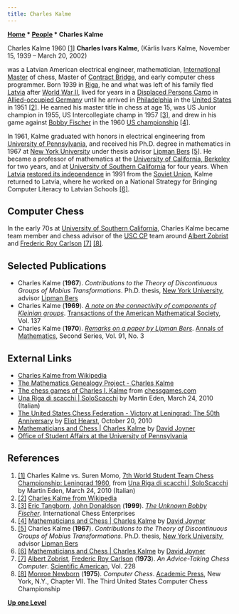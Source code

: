 ```yaml
---
title: Charles Kalme
---
```

**[Home](Home "Home") * [People](People "People") * Charles Kalme**

[](http://soloscacchi.altervista.org/?p=7288) Charles Kalme 1960 <a id="cite-note-1" href="#cite-ref-1">[1]</a>
**Charles Ivars Kalme**, (Kārlis Ivars Kalme, November 15, 1939 – March 20, 2002)

was a Latvian American electrical engineer, mathematician, [International Master](https://en.wikipedia.org/wiki/International_Master#International_Master_.28IM.29) of chess, Master of [Contract Bridge](index.php?title=Bridge&action=edit&redlink=1 "Bridge (page does not exist)"), and early computer chess programmer. Born 1939 in [Riga](https://en.wikipedia.org/wiki/Riga), he and what was left of his family fled [Latvia](https://en.wikipedia.org/wiki/Latvia) after [World War II](https://en.wikipedia.org/wiki/World_War_II), lived for years in a [Displaced Persons Camp](https://en.wikipedia.org/wiki/Displaced_persons_camp) in [Allied-occupied Germany](https://en.wikipedia.org/wiki/Allied-occupied_Germany) until he arrived in [Philadelphia](https://en.wikipedia.org/wiki/Philadelphia) in the [United States](https://en.wikipedia.org/wiki/United_States) in 1951 <a id="cite-note-2" href="#cite-ref-2">[2]</a>. He earned his master title in chess at age 15, was US Junior champion in 1955, US Intercollegiate champ in 1957 <a id="cite-note-3" href="#cite-ref-3">[3]</a>, and drew in his game against [Bobby Fischer](https://en.wikipedia.org/wiki/Bobby_Fischer) in the 1960 [US championship](https://en.wikipedia.org/wiki/U.S._Chess_Championship) <a id="cite-note-4" href="#cite-ref-4">[4]</a>.

In 1961, Kalme graduated with honors in electrical engineering from [University of Pennsylvania](https://en.wikipedia.org/wiki/University_of_Pennsylvania), and received his Ph.D. degree in mathematics in 1967 at [New York University](https://en.wikipedia.org/wiki/New_York_University) under thesis advisor [Lipman Bers](Mathematician#LipmanBers "Mathematician") <a id="cite-note-5" href="#cite-ref-5">[5]</a>. He became a professor of mathematics at the [University of California, Berkeley](University_of_California,_Berkeley "University of California, Berkeley") for two years, and at [University of Southern California](University_of_Southern_California "University of Southern California") for four years. When [Latvia](https://en.wikipedia.org/wiki/Latvia) [restored its independence](https://en.wikipedia.org/wiki/Latvia#Restoration_of_independence_in_1991) in 1991 from the [Soviet Union](https://en.wikipedia.org/wiki/Soviet_Union), Kalme returned to Latvia, where he worked on a National Strategy for Bringing Computer Literacy to Latvian Schools <a id="cite-note-6" href="#cite-ref-6">[6]</a>.

## Computer Chess

In the early 70s at [University of Southern California](University_of_Southern_California "University of Southern California"), Charles Kalme became team member and chess advisor of the [USC CP](USC_CP "USC CP") team around [Albert Zobrist](Albert_Zobrist "Albert Zobrist") and [Frederic Roy Carlson](Frederic_Roy_Carlson "Frederic Roy Carlson") <a id="cite-note-7" href="#cite-ref-7">[7]</a> <a id="cite-note-8" href="#cite-ref-8">[8]</a>.

## Selected Publications

- Charles Kalme (**1967**). *Contributions to the Theory of Discontinuous Groups of Mobius Transformations*. Ph.D. thesis, [New York University](https://en.wikipedia.org/wiki/New_York_University), advisor [Lipman Bers](Mathematician#LipmanBers "Mathematician")
- Charles Kalme (**1969**). *[A note on the connectivity of components of Kleinian groups](http://www.jstor.org/discover/10.2307/1994805?uid=3737864&uid=2&uid=4&sid=21102776041941)*. [Transactions of the American Mathematical Society](https://en.wikipedia.org/wiki/Transactions_of_the_American_Mathematical_Society), Vol. 137
- Charles Kalme (**1970**). *[Remarks on a paper by Lipman Bers](http://www.jstor.org/discover/10.2307/1970639?uid=3737864&uid=2&uid=4&sid=21102776150051)*. [Annals of Mathematics](https://en.wikipedia.org/wiki/Annals_of_Mathematics), Second Series, Vol. 91, No. 3

## External Links

- [Charles Kalme from Wikipedia](https://en.wikipedia.org/wiki/Charles_Kalme)
- [The Mathematics Genealogy Project - Charles Kalme](http://genealogy.math.ndsu.nodak.edu/id.php?id=33500)
- [The chess games of Charles I. Kalme](http://www.chessgames.com/perl/chessplayer?pid=24279) from [chessgames.com](http://www.chessgames.com/index.html)
- [Una Riga di scacchi | SoloScacchi](http://soloscacchi.altervista.org/?p=7288) by Martin Eden, March 24, 2010 (Italian)
- [The United States Chess Federation - Victory at Leningrad: The 50th Anniversary](http://www.uschess.org/content/view/10765/607) by [Eliot Hearst](index.php?title=Eliot_Hearst&action=edit&redlink=1 "Eliot Hearst (page does not exist)"), October 20, 2010
- [Mathematicians and Chess | Charles Kalme](http://wdjoyner.wordpress.com/2012/11/12/mathematicians-and-chess/) by [David Joyner](https://plus.google.com/115358366054719749968/posts)
- [Office of Student Affairs at the University of Pennsylvania](http://www.vpul.upenn.edu/osa/mensseniordawards.php)

## References

1. <a id="cite-ref-1" href="#cite-note-1">[1]</a> Charles Kalme vs. Suren Momo, [7th World Student Team Chess Championship: Leningrad 1960](http://www.olimpbase.org/1960y/1960in.html), from [Una Riga di scacchi | SoloScacchi](http://soloscacchi.altervista.org/?p=7288) by Martin Eden, March 24, 2010 (Italian)
1. <a id="cite-ref-2" href="#cite-note-2">[2]</a> [Charles Kalme from Wikipedia](https://en.wikipedia.org/wiki/Charles_Kalme)
1. <a id="cite-ref-3" href="#cite-note-3">[3]</a> [Eric Tangborn](http://www.chessmentor.com/buy.html), [John Donaldson](https://en.wikipedia.org/wiki/William_John_Donaldson) (**1999**). *[The Unknown Bobby Fischer](http://archive.org/stream/The_Unknown_Bobby_Fischer/The_Unknown_Bobby_Fischer_djvu.txt)*. International Chess Enterprises
1. <a id="cite-ref-4" href="#cite-note-4">[4]</a> [Mathematicians and Chess | Charles Kalme](http://wdjoyner.wordpress.com/2012/11/12/mathematicians-and-chess/) by [David Joyner](https://plus.google.com/115358366054719749968/posts)
1. <a id="cite-ref-5" href="#cite-note-5">[5]</a> Charles Kalme (**1967**). *Contributions to the Theory of Discontinuous Groups of Mobius Transformations*. Ph.D. thesis, [New York University](https://en.wikipedia.org/wiki/New_York_University), advisor [Lipman Bers](Mathematician#LipmanBers "Mathematician")
1. <a id="cite-ref-6" href="#cite-note-6">[6]</a> [Mathematicians and Chess | Charles Kalme](http://wdjoyner.wordpress.com/2012/11/12/mathematicians-and-chess/) by [David Joyner](https://plus.google.com/115358366054719749968/posts)
1. <a id="cite-ref-7" href="#cite-note-7">[7]</a> [Albert Zobrist](Albert_Zobrist "Albert Zobrist"), [Frederic Roy Carlson](Frederic_Roy_Carlson "Frederic Roy Carlson") (**1973**). *An Advice-Taking Chess Computer*. [Scientific American](Scientific_American "Scientific American"), Vol. 228
1. <a id="cite-ref-8" href="#cite-note-8">[8]</a> [Monroe Newborn](Monroe_Newborn "Monroe Newborn") (**1975**). *Computer Chess*. [Academic Press](https://en.wikipedia.org/wiki/Academic_Press), New York, N.Y., Chapter VII. The Third United States Computer Chess Championship

**[Up one Level](People "People")**

